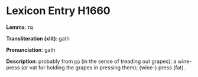 # Lexicon Entry H1660

**Lemma**: גַּת

**Transliteration (xlit)**: gath

**Pronunciation**: gath

**Description**:
probably from נָגַן (in the sense of treading out grapes); a wine-press (or vat for holding the grapes in pressing them); (wine-) press (fat).
